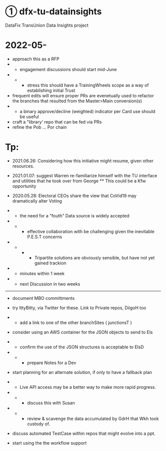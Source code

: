 # ① dfx-tu-datainsights
DataFix TransUnion Data Insights project

# 2022-05-
* approach this as a RFP 
* * engagement discussions should start mid-June
* * * stress this should have a TrainingWheels scope as a way of establishing initial Trust 
* frequent edits will ensure proper PRs are evenetually used to refactor the branches that resulted from the Master>Main conversion(s)
* * a binary approve/decline (weighted) indicator per Card use should be useful
* craft a "library' repo that can be fed via PRs
* refine the Pob ... Por chain

# Tp:
* 2021.06.26: Considering how this initiative might resume, given other resources.

* 2021.01.07: suggest Warren re-familiarize himself with the TU interface and utilities that he took over from George
** This could be a Kfw opportunity
* 2020.05.28: Electoral CEOs share the view that CoVid19 may dramatically alter Voting
* * the need for a "fouth" Data source is widely accepted
* * * effective collaboration with be challenging given the inevitable P.E.S.T concerns
* * * * Tripartite solutions are obviously sensible, but have not yet gained trackion
* * minutes within 1 week
* * next Discussion in two weeks

<hr>

* document MBO committments
* try IttyBitty, via Twitter for these.  Link to Private repos, DiigoH too
* * add a link to one of the other branchSites ( junctionsT )
* consider using an AWS container for the JSON objects to send to Els
* * confirm the use of the JSON structures is acceptable to ElsD
* * * prepare Notes for a Dev
* start planning for an alternate solution, if only to have a fallback plan
* * Live API access may be a better way to make more rapid progress.
* * * discuss this with Susan
* * * review & scavenge the data accumulated by GdrH that Wkh took custody of.
* discuss automated TestCase within repos that might evolve into a ppt.

* start using the the workflow support
